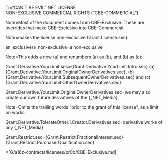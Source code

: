 Ti=“CAN’T BE EVIL” NFT LICENSE<br>NON-EXCLUSIVE COMMERCIAL RIGHTS (“CBE-COMMERCIAL”)

Note=Most of the document comes from CBE-Exclusive. These are overrides that make CBE-Exclusive into CBE-Commercial.

Note=makes the license non-exclusive (Grant.License.sec):

an_exclusive/a_non-exclusive=a non-exclusive

Note=This adds a new (a) and renumbers (a) as (b), and (b) as (c):

Grant.Derivative.YourLimit.sec={Grant.Derivative.YourLimit.Intro.sec} (a) {Grant.Derivative.YourLimit.OriginalOwnerDerivatives.sec}, (b) {Grant.Derivative.YourLimit.SubsequentOwnerDerivatives.sec} and (c) {Grant.Derivative.YourLimit.OtherOwnerDerivatives.sec}.

Grant.Derivative.YourLimit.OriginalOwnerDerivatives.sec=we may also create our own future derivatives of the {_NFT_Media}

Note=Omits the trailiing words "prior to the grant of this license", as a limit on works:

Grant.Derivative.TolerateOther.1.Creator.Derivatives.sec=derivative works of any {_NFT_Media}

Grant.Restrict.sec={Grant.Restrict.FractionalInterest.sec} {Grant.Restrict.PurchaserQualification.sec}

=[G/a16z-contracts/licenses/pr0b/CBE-Exclusive.md]
